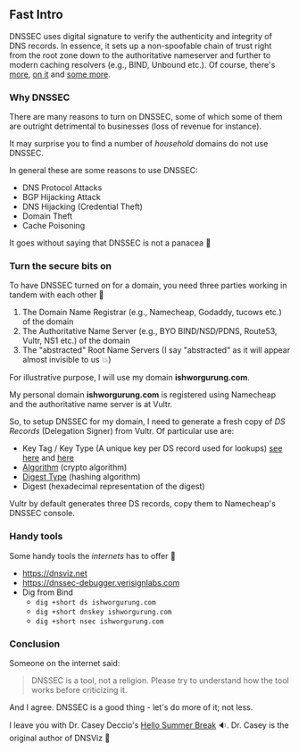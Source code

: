## Fast Intro

DNSSEC uses digital signature to verify the authenticity and integrity of DNS records. In essence, it sets up
a non-spoofable chain of trust right from the root zone down to the authoritative nameserver and further to modern caching
resolvers (e.g., BIND, Unbound etc.). Of course, there's [more](https://youtu.be/_8M_vuFcdZU), 
[on it](https://www.cloudflare.com/learning/dns/dns-records/dnskey-ds-records/) and 
[some more](https://www.internetsociety.org/resources/deploy360/2011/dnssec-rfcs-3/).

### Why DNSSEC

There are many reasons to turn on DNSSEC, some of which some of them are outright detrimental to businesses 
(loss of revenue for instance).

It may surprise you to find a number of _household_ domains do not use DNSSEC.

In general these are some reasons to use DNSSEC:
- DNS Protocol Attacks
- BGP Hijacking Attack
- DNS Hijacking (Credential Theft)
- Domain Theft
- Cache Poisoning

It goes without saying that DNSSEC is not a panacea :pill:

### Turn the secure bits on

To have DNSSEC turned on for a domain, you need three parties working in tandem with each other :revolving_hearts:
1. The Domain Name Registrar (e.g., Namecheap, Godaddy, tucows etc.) of the domain
2. The Authoritative Name Server (e.g., BYO BIND/NSD/PDNS, Route53, Vultr, NS1 etc.) of the domain
3. The "abstracted" Root Name Servers (I say "abstracted" as it will appear almost invisible to us :boom:)

For illustrative purpose, I will use my domain **ishworgurung.com**.

My personal domain **ishworgurung.com** is registered using Namecheap and the authoritative name server is at Vultr.

So, to setup DNSSEC for my domain, I need to generate a fresh copy of *DS Records* (Delegation Signer) from Vultr. 
Of particular use are:
  - Key Tag / Key Type (A unique key per DS record used for lookups) [see here](https://tools.ietf.org/html/rfc3658#section-2.4.1) and [here](https://tools.ietf.org/html/rfc2535#section-4.1.6)
  - [Algorithm](https://en.wikipedia.org/wiki/Domain_Name_System_Security_Extensions#Algorithms) (crypto algorithm)
  - [Digest Type](https://en.wikipedia.org/wiki/Domain_Name_System_Security_Extensions#Algorithms) (hashing algorithm)
  - Digest (hexadecimal representation of the digest)

Vultr by default generates three DS records, copy them to Namecheap's DNSSEC console.

### Handy tools

Some handy tools the _internets_ has to offer :100: 

- https://dnsviz.net 
- https://dnssec-debugger.verisignlabs.com
- Dig from Bind
  - `dig +short ds ishworgurung.com`
  - `dig +short dnskey ishworgurung.com`
  - `dig +short nsec ishworgurung.com`

### Conclusion

Someone on the internet said:

> DNSSEC is a tool, not a religion. Please try to understand how the tool works before criticizing it.

And I agree. DNSSEC is a good thing - let's do more of it; not less.
  
I leave you with Dr. Casey Deccio's [Hello Summer Break](https://casey.byu.edu/media/hello_summer_break.mp3) :sound:.
Dr. Casey is the original author of DNSViz :beers: